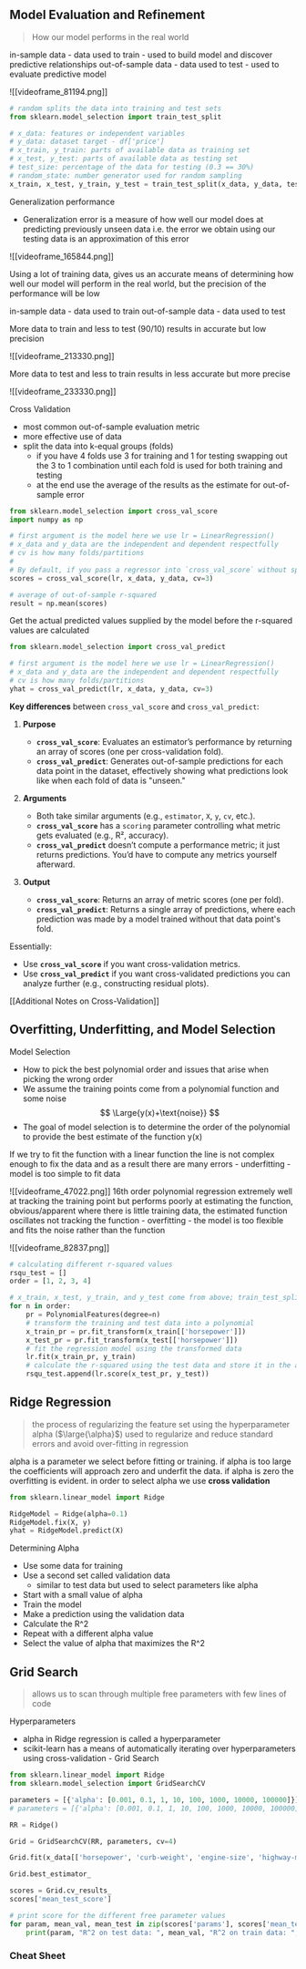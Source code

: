 ## Model Evaluation and Refinement
>How our model performs in the real world

in-sample data - data used to train - used to build model and discover predictive relationships
out-of-sample data - data used to test - used to evaluate predictive model

![[videoframe_81194.png]]

```python
# random splits the data into training and test sets
from sklearn.model_selection import train_test_split

# x_data: features or independent variables
# y_data: dataset target - df['price']
# x_train, y_train: parts of available data as training set
# x_test, y_test: parts of available data as testing set
# test_size: percentage of the data for testing (0.3 == 30%)
# random_state: number generator used for random sampling
x_train, x_test, y_train, y_test = train_test_split(x_data, y_data, test_size=0.3, random_state=0)
```

Generalization performance
- Generalization error is a measure of how well our model does at predicting previously unseen data i.e. the error we obtain using our testing data is an approximation of this error

![[videoframe_165844.png]]

Using a lot of training data, gives us an accurate means of determining how well our model will perform in the real world, but the precision of the performance will be low

in-sample data - data used to train
out-of-sample data - data used to test

More data to train and less to test (90/10) results in accurate but low precision

![[videoframe_213330.png]]

More data to test and less to train results in less accurate but more precise

![[videoframe_233330.png]]

Cross Validation
- most common out-of-sample evaluation metric
- more effective use of data
- split the data into k-equal groups (folds)
	- if you have 4 folds use 3 for training and 1 for testing swapping out the 3 to 1 combination until each fold is used for both training and testing
	- at the end use the average of the results as the estimate for out-of-sample error

```python
from sklearn.model_selection import cross_val_score
import numpy as np

# first argument is the model here we use lr = LinearRegression()
# x_data and y_data are the independent and dependent respectfully
# cv is how many folds/partitions
# 
# By default, if you pass a regressor into `cross_val_score` without specifying a `scoring` parameter, it uses the regressor’s default `.score()` method, which returns the R² value for each fold. So the array you get back is automatically populated with R² scores.
scores = cross_val_score(lr, x_data, y_data, cv=3)

# average of out-of-sample r-squared
result = np.mean(scores)
```

Get the actual predicted values supplied by the model before the r-squared values are calculated

```python
from sklearn.model_selection import cross_val_predict

# first argument is the model here we use lr = LinearRegression()
# x_data and y_data are the independent and dependent respectfully
# cv is how many folds/partitions
yhat = cross_val_predict(lr, x_data, y_data, cv=3)
```

**Key differences** between `cross_val_score` and `cross_val_predict`:
1. **Purpose**
    - **`cross_val_score`**: Evaluates an estimator’s performance by returning an array of scores (one per cross-validation fold).
    - **`cross_val_predict`**: Generates out-of-sample predictions for each data point in the dataset, effectively showing what predictions look like when each fold of data is "unseen."

1. **Arguments**
    - Both take similar arguments (e.g., `estimator`, `X`, `y`, `cv`, etc.).
    - **`cross_val_score`** has a `scoring` parameter controlling what metric gets evaluated (e.g., R², accuracy).
    - **`cross_val_predict`** doesn’t compute a performance metric; it just returns predictions. You’d have to compute any metrics yourself afterward.

2. **Output**
    - **`cross_val_score`**: Returns an array of metric scores (one per fold).
    - **`cross_val_predict`**: Returns a single array of predictions, where each prediction was made by a model trained without that data point's fold.

Essentially:
- Use **`cross_val_score`** if you want cross-validation metrics.
- Use **`cross_val_predict`** if you want cross-validated predictions you can analyze further (e.g., constructing residual plots).

[[Additional Notes on Cross-Validation]]
## Overfitting, Underfitting, and Model Selection
Model Selection
-  How to pick the best polynomial order and issues that arise when picking the wrong order
- We assume the training points come from a polynomial function and some noise
$$
\Large{y(x)+\text{noise}}
$$
- The goal of model selection is to determine the order of the polynomial to provide the best estimate of the function y(x)

If we try to fit the function with a linear function the line is not complex enough to fix the data and as a result there are many errors - underfitting - model is too simple to fit data

![[videoframe_47022.png]]
16th order polynomial regression extremely well at tracking the training point but performs poorly at estimating the function, obvious/apparent where there is little training data, the estimated function oscillates not tracking the function - overfitting - the model is too flexible and fits the noise rather than the function

![[videoframe_82837.png]]

```python
# calculating different r-squared values
rsqu_test = []
order = [1, 2, 3, 4]

# x_train, x_test, y_train, and y_test come from above; train_test_split()
for n in order:
    pr = PolynomialFeatures(degree=n)
    # transform the training and test data into a polynomial
    x_train_pr = pr.fit_transform(x_train[['horsepower']])
    x_test_pr = pr.fit_transform(x_test[['horsepower']])
    # fit the regression model using the transformed data
    lr.fit(x_train_pr, y_train)
    # calculate the r-squared using the test data and store it in the array
    rsqu_test.append(lr.score(x_test_pr, y_test))
```
## Ridge Regression
> the process of regularizing the feature set using the hyperparameter alpha ($\large{\alpha}$) used to regularize and reduce standard errors and avoid over-fitting in regression

alpha is a parameter we select before fitting or training. if alpha is too large the coefficients will approach zero and underfit the data. if alpha is zero the overfitting is evident. in order to select alpha we use **cross validation**

```python
from sklearn.linear_model import Ridge

RidgeModel = Ridge(alpha=0.1)
RidgeModel.fix(X, y)
yhat = RidgeModel.predict(X)
```

Determining Alpha
- Use some data for training
- Use a second set called validation data
	- similar to test data but used to select parameters like alpha
- Start with a small value of alpha
- Train the model
- Make a prediction using the validation data
- Calculate the R^2
- Repeat with a different alpha value
- Select the value of alpha that maximizes the R^2





## Grid Search
>allows us to scan through multiple free parameters with few lines of code

Hyperparameters
- alpha in Ridge regression is called a hyperparameter
- scikit-learn has a means of automatically iterating over hyperparameters using cross-validation - Grid Search
```python
from sklearn.linear_model import Ridge
from sklearn.model_selection import GridSearchCV

parameters = [{'alpha': [0.001, 0.1, 1, 10, 100, 1000, 10000, 100000]}]
# parameters = [{'alpha': [0.001, 0.1, 1, 10, 100, 1000, 10000, 100000], 'normalize': [True False]}]

RR = Ridge()

Grid = GridSearchCV(RR, parameters, cv=4)

Grid.fit(x_data[['horsepower', 'curb-weight', 'engine-size', 'highway-mpg']], y_data)

Grid.best_estimator_

scores = Grid.cv_results_
scores['mean_test_score']

# print score for the different free parameter values
for param, mean_val, mean_test in zip(scores['params'], scores['mean_test_score'], scores['mean_train_score']):
    print(param, "R^2 on test data: ", mean_val, "R^2 on train data: ", mean_test)
```

### Cheat Sheet
